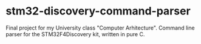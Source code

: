 # stm32-discovery-command-parser
Final project for my University class "Computer Arhitecture". Command line parser for the STM32F4Discovery kit, written in pure C. 
